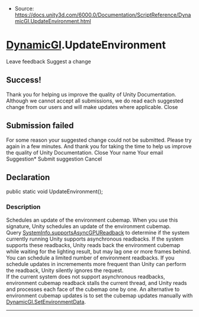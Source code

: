 * Source: https://docs.unity3d.com/6000.0/Documentation/ScriptReference/DynamicGI.UpdateEnvironment.html

#  [DynamicGI](https://docs.unity3d.com/6000.0/Documentation/ScriptReference/DynamicGI.html).UpdateEnvironment
Leave feedback
Suggest a change
## Success!
Thank you for helping us improve the quality of Unity Documentation. Although we cannot accept all submissions, we do read each suggested change from our users and will make updates where applicable.
Close
## Submission failed
For some reason your suggested change could not be submitted. Please <a>try again</a> in a few minutes. And thank you for taking the time to help us improve the quality of Unity Documentation.
Close
Your name Your email Suggestion* Submit suggestion
Cancel
## Declaration
public static void UpdateEnvironment(); 
### Description
Schedules an update of the environment cubemap.
When you use this signature, Unity schedules an update of the environment cubemap.  
Query [SystemInfo.supportsAsyncGPUReadback](https://docs.unity3d.com/6000.0/Documentation/ScriptReference/SystemInfo-supportsAsyncGPUReadback.html) to determine if the system currently running Unity supports asynchronous readbacks. If the system supports these readbacks, Unity reads back the environment cubemap while waiting for the lighting result, but may lag one or more frames behind. You can schedule a limited number of environment readbacks. If you schedule updates in incremements more frequent than Unity can perform the readback, Unity silently ignores the request.  
If the current system does not support asynchronous readbacks, environment cubemap readback stalls the current thread, and Unity reads and processes each face of the cubemap one by one. An alternative to environment cubemap updates is to set the cubemap updates manually with [DynamicGI.SetEnvironmentData](https://docs.unity3d.com/6000.0/Documentation/ScriptReference/DynamicGI.SetEnvironmentData.html). 
* * *
